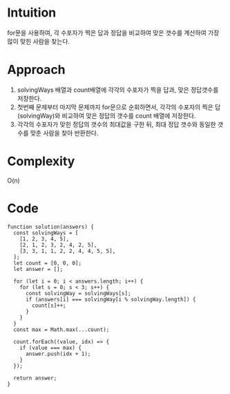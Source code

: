 # Intuition

for문을 사용하여, 각 수포자가 찍은 답과 정답을 비교하여 맞은 갯수를 계산하여 가장 많이 맞힌 사람을 찾는다.

# Approach

1. solvingWays 배열과 count배열에 각각의 수포자가 찍을 답과, 맞은 정답갯수를 저장한다.
2. 첫번째 문제부터 마지막 문제까지 for문으로 순회하면서, 각각의 수포자의 찍은 답(solvingWay)와 비교하여 맞은 정답의 갯수를 count 배열에 저장한다.
3. 각각의 수포자가 맞힌 정답의 갯수의 최대값을 구한 뒤, 최대 정답 갯수와 동일한 갯수를 맞춘 사람을 찾아 반환한다.

# Complexity

O(n)

# Code

```
function solution(answers) {
  const solvingWays = [
    [1, 2, 3, 4, 5],
    [2, 1, 2, 3, 2, 4, 2, 5],
    [3, 3, 1, 1, 2, 2, 4, 4, 5, 5],
  ];
  let count = [0, 0, 0];
  let answer = [];

  for (let i = 0; i < answers.length; i++) {
    for (let s = 0; s < 3; s++) {
      const solvingWay = solvingWays[s];
      if (answers[i] === solvingWay[i % solvingWay.length]) {
        count[s]++;
      }
    }
  }
  const max = Math.max(...count);

  count.forEach((value, idx) => {
    if (value === max) {
      answer.push(idx + 1);
    }
  });

  return answer;
}


```
